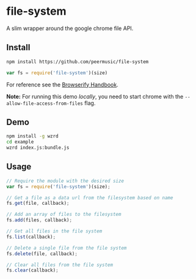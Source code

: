 # file-system

A slim wrapper around the google chrome file API.


## Install

```sh
npm install https://github.com/peermusic/file-system
```

```js
var fs = require('file-system')(size)
```

For reference see the [Browserify Handbook](https://github.com/substack/browserify-handbook#how-node_modules-works).

**Note:** For running this demo *locally*, you need to start chrome with the `--allow-file-access-from-files` flag.

## Demo

```sh
npm install -g wzrd
cd example
wzrd index.js:bundle.js
```


## Usage

```js
// Require the module with the desired size
var fs = require('file-system')(size);

// Get a file as a data url from the filesystem based on name
fs.get(file, callback);

// Add an array of files to the filesystem
fs.add(files, callback);

// Get all files in the file system
fs.list(callback);

// Delete a single file from the file system
fs.delete(file, callback);

// Clear all files from the file system
fs.clear(callback);
```
